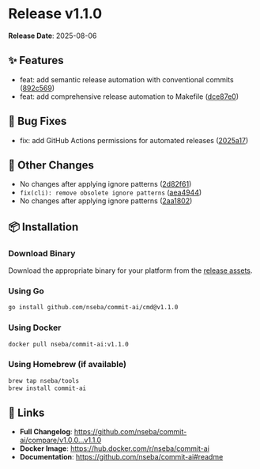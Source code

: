# Release v1.1.0

**Release Date**: 2025-08-06


## ✨ Features

* feat: add semantic release automation with conventional commits ([892c569](https://github.com/nseba/commit-ai/commit/892c569))
* feat: add comprehensive release automation to Makefile ([dce87e0](https://github.com/nseba/commit-ai/commit/dce87e0))


## 🐛 Bug Fixes

* fix: add GitHub Actions permissions for automated releases ([2025a17](https://github.com/nseba/commit-ai/commit/2025a17))


## 📝 Other Changes

* No changes after applying ignore patterns ([2d82f61](https://github.com/nseba/commit-ai/commit/2d82f61))
* `fix(cli): remove obsolete ignore patterns` ([aea4944](https://github.com/nseba/commit-ai/commit/aea4944))
* No changes after applying ignore patterns ([2aa1802](https://github.com/nseba/commit-ai/commit/2aa1802))


## 📦 Installation

### Download Binary
Download the appropriate binary for your platform from the [release assets](https://github.com/nseba/commit-ai/releases/tag/v1.1.0).

### Using Go
```bash
go install github.com/nseba/commit-ai/cmd@v1.1.0
```

### Using Docker
```bash
docker pull nseba/commit-ai:v1.1.0
```

### Using Homebrew (if available)
```bash
brew tap nseba/tools
brew install commit-ai
```

## 🔗 Links

* **Full Changelog**: https://github.com/nseba/commit-ai/compare/v1.0.0...v1.1.0
* **Docker Image**: https://hub.docker.com/r/nseba/commit-ai
* **Documentation**: https://github.com/nseba/commit-ai#readme

